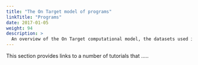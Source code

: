 ```yaml
---
title: "The On Target model of programs"
linkTitle: "Programs"
date: 2017-01-05
weight: 94
description: >
  An overview of the On Target computational model, the datasets used in conjunction with that computational model and model analyses.
---
```


This section provides links to a number of tutorials that .....

